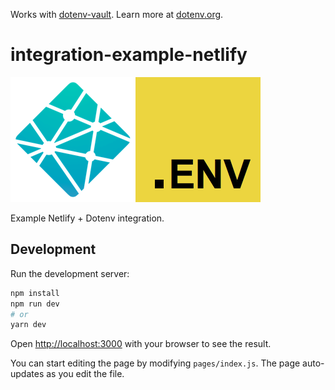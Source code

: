 Works with [dotenv-vault](https://github.com/dotenv-org/dotenv-vault). Learn more at [dotenv.org](https://dotenv.org).

# integration-example-netlify

<img src="https://raw.githubusercontent.com/dotenv-org/integration-example-netlify/master/netlify.png" alt="netlify" /><img src="https://raw.githubusercontent.com/dotenv-org/integration-example-netlify/master/dotenv.png" alt="dotenv" />

Example Netlify + Dotenv integration.

## Development

Run the development server:

```bash
npm install
npm run dev
# or
yarn dev
```

Open [http://localhost:3000](http://localhost:3000) with your browser to see the result.

You can start editing the page by modifying `pages/index.js`. The page auto-updates as you edit the file.

